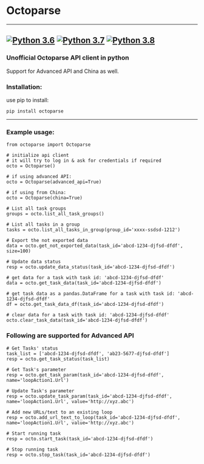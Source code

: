 # Octoparse
-------
[![Python 3.6](https://img.shields.io/badge/python-3.6-blue.svg)](https://www.python.org/downloads/release/python-360/)
[![Python 3.7](https://img.shields.io/badge/python-3.7-blue.svg)](https://www.python.org/downloads/release/python-370/)
[![Python 3.8](https://img.shields.io/badge/python-3.8-blue.svg)](https://www.python.org/downloads/release/python-380/)
-------

### Unofficial Octoparse API client in python

Support for Advanced API and China as well.


### Installation:
use pip to install:
``` 
pip install octoparse
```
-----------

### Example usage:
```
from octoparse import Octoparse

# initialize api client
# it will try to log in & ask for credentials if required
octo = Octoparse()

# if using advanced API:
octo = Octoparse(advanced_api=True)

# if using from China:
octo = Octoparse(china=True)

# List all task groups
groups = octo.list_all_task_groups()

# List all tasks in a group
tasks = octo.list_all_tasks_in_group(group_id='xxxx-ssdsd-1212')

# Export the not exported data
data = octo.get_not_exported_data(task_id='abcd-1234-djfsd-dfdf', size=100)

# Update data status
resp = octo.update_data_status(task_id='abcd-1234-djfsd-dfdf')

# get data for a task with task id: 'abcd-1234-djfsd-dfdf'
data = octo.get_task_data(task_id='abcd-1234-djfsd-dfdf')

# get task data as a pandas.DataFrame for a task with task id: 'abcd-1234-djfsd-dfdf'
df = octo.get_task_data_df(task_id='abcd-1234-djfsd-dfdf')

# clear data for a task with task id: 'abcd-1234-djfsd-dfdf'
octo.clear_task_data(task_id='abcd-1234-djfsd-dfdf')

```

### Following are supported for Advanced API
```
# Get Tasks' status
task_list = ['abcd-1234-djfsd-dfdf', 'ab23-5677-djfsd-dfdf']
resp = octo.get_task_status(task_list)

# Get Task's parameter
resp = octo.get_task_param(task_id='abcd-1234-djfsd-dfdf', name='loopAction1.Url')

# Update Task's parameter
resp = octo.update_task_param(task_id='abcd-1234-djfsd-dfdf', name='loopAction1.Url', value='http://xyz.abc')

# Add new URLs/text to an existing loop
resp = octo.add_url_text_to_loop(task_id='abcd-1234-djfsd-dfdf', name='loopAction1.Url', value='http://xyz.abc')

# Start running task
resp = octo.start_task(task_id='abcd-1234-djfsd-dfdf')

# Stop running task
resp = octo.stop_task(task_id='abcd-1234-djfsd-dfdf')
```

